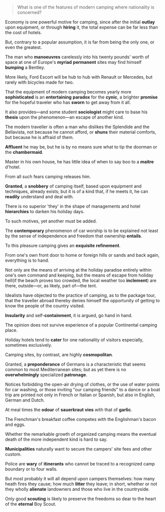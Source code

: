 > What is one of the features of modern camping where nationality is concerned?

 

Economy is one powerful motive for camping, since after the initial **outlay** upon equipment, or through **hiring** it, the total expense can be far less than the cost of hotels. 

But, contrary to a popular assumption, it is far from being the only one, or even the greatest. 

The man who **manoeuvres** carelessly into his twenty pounds' worth of space at one of Europe's **myriad** **permanent** sites may find himself **bumping** a Bentley. 

More likely, Ford Escort will be hub to hub with Renault or Mercedes, but rarely with bicycles made for two.





That the equipment of modern camping becomes yearly more **sophisticated** is an **entertaining** **paradox** for the **cynic**, a brighter **promise** for the hopeful traveler who has **sworn** to get away from it all. 

It also provides—and some student **sociologist** might care to base his **thesis** upon the phenomenon—an escape of another kind. 

The modern traveller is often a man who dislikes the Splendide and the Bellavista, not because he cannot afford, or **shuns** their material comforts, but because he is affraid of them. 

**Affluent** he may be, but he is by no means sure what to tip the doorman or the **chambermaid**. 

Master in his own house, he has little idea of when to say boo to a **maitre** d'hotel.



 

From all such fears camping releases him. 

**Granted**, a **snobbery** of camping itself, based upon equipment and techniques, already exists; but it is of a kind that, if he meets it, he can **readily** understand and deal with. 

There is no superior 'they' in the shape of managements and hotel **hierarchies** to darken his holiday days.



 

To such motives, yet another must be added.

The **contemporary** phenomenon of car worship is to be explained not least by the sense of independence and freedom that ownership **entails**. 

To this pleasure camping gives an **exquisite** **refinement**.



 

From one's own front door to home or foreign hills or sands and back again, everything is to hand. 

Not only are the means of arriving at the holiday paradise entirely within one's own command and keeping, but the means of escape from holiday hell(if the beach proves too crowded, the local weather too **inclement**) are there, outside—or, as likely, part of—the tent.



 

Idealists have objected to the practice of camping, as to the package tour, that the traveller abroad thereby denies himself the opportunity of getting to know the people of the country visited. 

**Insularity** and self-**containment**, it is argued, go hand in hand. 

The opinion does not survive experience of a popular Continental camping place. 

Holiday hotels tend to **cater** for one nationality of visitors especially, sometimes exclusively.

Camping sites, by contrast, are highly **cosmopolitan**. 

Granted, a **preponderance** of Germans is a characteristic that seems common to most Mediterranean sites; but as yet there is no **overwhelmingly** specialized **patronage**. 

Notices forbidding the open-air drying of clothes, or the use of water points for car washing, or those inviting "our camping friends" to a dance or a boat trip are printed not only in French or Italian or Spanish, but also in English, German and Dutch. 

At meal times the **odour** of **sauerkraut** **vies** with that of **garlic**. 

The Frenchman's breakfast coffee competes with the Englishman's bacon and eggs.



 

Whether the remarkable growth of organized camping means the eventual death of the more independent kind is hard to say. 

**Municipalities** naturally want to secure the campers' site fees and other custom. 

Police are **wary** of **itinerants** who cannot be traced to a recognized camp boundary or to four walls. 

But most probably it will all depend upon campers themselves: how many heath fires they cause; how much **litter** they leave; in short, whether or not they wholly **alienate** landowners and those who live in the countryside.

Only good **scouting** is likely to preserve the freedoms so dear to the heart of the **eternal** Boy Scout.

